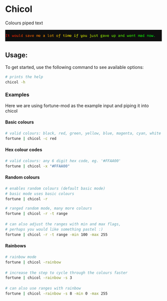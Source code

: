 # Chicol

Colours piped text

![Screenshot](https://github.com/chibiace/Chicol/blob/master/screenshot.png)

## Usage:

To get started, use the following command to see available options:

```bash
# prints the help
chicol -h
```

### Examples

Here we are using fortune-mod as the example input and piping it into chicol


#### Basic colours
```bash
# valid colours: black, red, green, yellow, blue, magenta, cyan, white
fortune | chicol -c red
```


#### Hex colour codes
```bash
# valid colours: any 6 digit hex code, eg. '#FFAA00'
fortune | chicol -x "#FFAA00"
```

#### Random colours
```bash
# enables random colours (default basic mode)
# basic mode uses basic colours
fortune | chicol -r
```


```bash
# ranged random mode, many more colours 
fortune | chicol -r -t range

# can also adjust the ranges with min and max flags, 
# perhaps you would like something pastel :)
fortune | chicol -r -t range -min 100 -max 255
```



#### Rainbows 
```bash
# rainbow mode
fortune | chicol -rainbow

# increase the step to cycle through the colours faster
fortune | chicol -rainbow -s 3 

# can also use ranges with rainbow
fortune | chicol -rainbow -s 8 -min 0 -max 255
```

